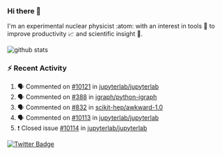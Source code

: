 ### Hi there 👋 

I'm an experimental nuclear physicist :atom: with an interest in tools :wrench: to improve productivity :chart_with_upwards_trend: and scientific insight :telescope:.

![github stats](https://github-readme-stats.vercel.app/api?username=agoose77&show_icons=true&hide_rank=true&hide_title=true&bg_color=30,e76445,904e95&text_color=efe3ec&icon_color=efe3ec)
<!--
**agoose77/agoose77** is a ✨ _special_ ✨ repository because its `README.md` (this file) appears on your GitHub profile.

Here are some ideas to get you started:

- 🔭 I’m currently working on ...
- 🌱 I’m currently learning ...
- 👯 I’m looking to collaborate on ...
- 🤔 I’m looking for help with ...
- 💬 Ask me about ...
- 📫 How to reach me: ...
- 😄 Pronouns: ...
- ⚡ Fun fact: ...
-->

### :zap: Recent Activity
<!--START_SECTION:activity-->
1. 🗣 Commented on [#10121](https://github.com/jupyterlab/jupyterlab/issues/10121) in [jupyterlab/jupyterlab](https://github.com/jupyterlab/jupyterlab)
2. 🗣 Commented on [#388](https://github.com/igraph/python-igraph/issues/388) in [igraph/python-igraph](https://github.com/igraph/python-igraph)
3. 🗣 Commented on [#832](https://github.com/scikit-hep/awkward-1.0/issues/832) in [scikit-hep/awkward-1.0](https://github.com/scikit-hep/awkward-1.0)
4. 🗣 Commented on [#10113](https://github.com/jupyterlab/jupyterlab/issues/10113) in [jupyterlab/jupyterlab](https://github.com/jupyterlab/jupyterlab)
5. ❗️ Closed issue [#10114](https://github.com/jupyterlab/jupyterlab/issues/10114) in [jupyterlab/jupyterlab](https://github.com/jupyterlab/jupyterlab)
<!--END_SECTION:activity-->


[![Twitter Badge](https://img.shields.io/twitter/follow/agoose77?style=flat-square&logo=Twitter&logoColor=white&color=cornflowerblue)](https://twitter.com/agoose77)
